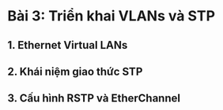 # Bài 3: Triển khai VLANs và STP

## 1. Ethernet Virtual LANs

## 2. Khái niệm giao thức STP

## 3. Cấu hình RSTP và EtherChannel
